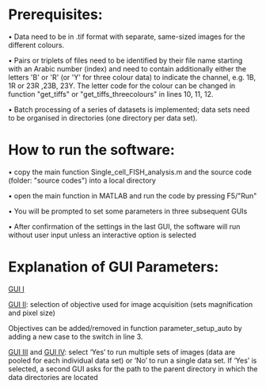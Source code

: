 # Prerequisites:

• 	Data need to be in .tif format with separate, same-sized images for the different colours. 

•	Pairs or triplets of files need to be identified by their file name starting with an Arabic number (index) and need to contain additionally either the letters 'B' or 'R' (or 'Y' for three colour data) to indicate the channel, e.g. 1B, 1R or 23R ,23B, 23Y. The letter code for the colour can be changed in function "get_tiffs" or "get_tiffs_threecolours" in lines 10, 11, 12.

•	Batch processing of a series of datasets is implemented; data sets need to be organised in directories (one directory per data set). 

# How to run the software:
•	copy the main function Single_cell_FISH_analysis.m and the source code (folder: "source codes") into a local directory

•	open the main function in MATLAB and run the code by pressing F5/"Run"

•	You will be prompted to set some parameters in three subsequent GUIs

•	After confirmation of the settings in the last GUI, the software will run without user input unless an interactive option is selected 


# Explanation of GUI Parameters:

[GUI I](ignore/parameters-explained.png)


[GUI II](ignore/GUIobjectiveselection.png): selection of objective used for image acquisition (sets magnification and pixel size)
 
Objectives can be added/removed in function parameter_setup_auto by adding a new case to the switch in line 3. 

[GUI III](ignore/GUIbatchrun.png) and [GUI IV](ignore/batchpathprompt.png): select ‘Yes’ to run multiple sets of images (data are pooled for each individual data set) or ‘No’ to run a single data set.
		If ‘Yes’ is selected, a second GUI asks for the path to the parent directory in which the data directories are located  
 				 
